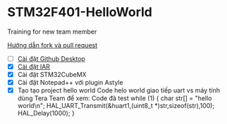 # STM32F401-HelloWorld
Training for new team member

[Hướng dẫn fork và pull request](https://github.com/4Yubox-oversite/STM32F401-HelloWorld/blob/master/H%C6%B0%E1%BB%9Bng%20d%E1%BA%ABn%20fork%20v%C3%A0%20pull%20request)

- [ ] [Cài đặt Github Desktop](https://github.com/4Yubox-oversite/STM32F401-HelloWorld/blob/master/C%C3%A0i%20%C4%91%E1%BA%B7t%20Github%20Desktop)
- [x] [Cài đặt IAR](https://github.com/4Yubox-oversite/STM32F401-HelloWorld/blob/master/C%C3%A0i%20%C4%91%E1%BA%B7t%20IAR)
- [x] Cài đặt STM32CubeMX
- [x] Cài đặt Notepad++ với plugin Astyle
- [x] Tạo tạo project hello world
Code helo world giao tiếp uart vs máy tính dùng Tera Team để xem:
Code đã test
 while (1)
  {
    char str[] = "hello world\n";
      HAL_UART_Transmit(&huart1,(uint8_t *)str,sizeof(str),100);
      HAL_Delay(1000);
  }
